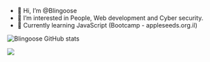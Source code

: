 - 👋 Hi, I’m @Blingoose
- 👀 I’m interested in People, Web development and Cyber security.
- 🌱 Currently learning JavaScript (Bootcamp - appleseeds.org.il)

![Blingoose GitHub stats](https://github-readme-stats.vercel.app/api?username=blingoose&show_icons=true&theme=radical)

<picture>
<source 
  srcset="https://github-readme-stats.vercel.app/api?username=blingoose&show_icons=true&theme=radical"
  media="(prefers-color-scheme: radical)"
/>
<source
  srcset="https://github-readme-stats.vercel.app/api?username=blingoose&show_icons=true&theme=gradient"
  media="(prefers-color-scheme: light), (prefers-color-scheme: gradient)"
/>
<img src="https://github-readme-stats.vercel.app/api?username=blingoose&show_icons=true" />
</picture>

<!---
Blingoose/Blingoose is a ✨ special ✨ repository because its `README.md` (this file) appears on your GitHub profile.
You can click the Preview link to take a look at your changes.
--->
